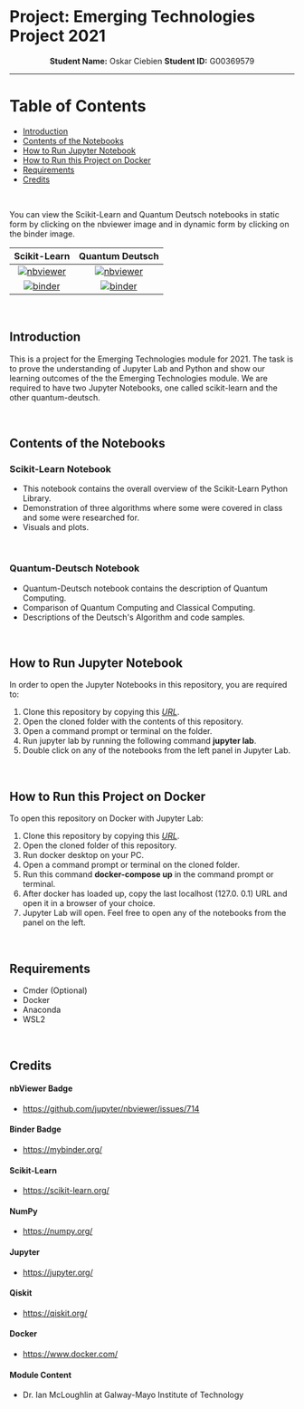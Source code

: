 # Project: Emerging Technologies Project 2021

<p align="center">
    <strong>Student Name:</strong> Oskar Ciebien   <strong>Student ID:</strong> G00369579
</p>

***

# Table of Contents
* [Introduction](#introduction)
* [Contents of the Notebooks](#contents-of-the-notebooks)
* [How to Run Jupyter Notebook](#how-to-run-jupyter-notebook)
* [How to Run this Project on Docker](#how-to-run-this-project-on-docker)
* [Requirements](#requirements)
* [Credits](#credits)

<br>

You can view the Scikit-Learn and Quantum Deutsch notebooks in static form by clicking on the nbviewer image and in dynamic form by clicking on the binder image.

| Scikit-Learn  | Quantum Deutsch |
| :-: | :-: |
| [![nbviewer](https://raw.githubusercontent.com/jupyter/design/master/logos/Badges/nbviewer_badge.svg)](https://nbviewer.org/github/Oskar-Ciebien/Emerging-Technologies-Project/blob/main/scikit-learn.ipynb)  | [![nbviewer](https://raw.githubusercontent.com/jupyter/design/master/logos/Badges/nbviewer_badge.svg)](https://nbviewer.org/github/Oskar-Ciebien/Emerging-Technologies-Project/blob/main/quantum-deutsch.ipynb)  |
| [![binder](https://mybinder.org/static/images/badge_logo.svg?v=51b20aa16836ea83f5ed69194c660eb85c4c2c1e32565312baedb7d534e3ffcf592881dbbe3da441d8293ded842755c906b91fb4aadf15220cf48111ebf701c4)](https://mybinder.org/v2/gh/Oskar-Ciebien/Emerging-Technologies-Project/main?filepath=scikit-learn.ipynb)  | [![binder](https://mybinder.org/static/images/badge_logo.svg?v=51b20aa16836ea83f5ed69194c660eb85c4c2c1e32565312baedb7d534e3ffcf592881dbbe3da441d8293ded842755c906b91fb4aadf15220cf48111ebf701c4)](https://mybinder.org/v2/gh/Oskar-Ciebien/Emerging-Technologies-Project/main?filepath=quantum-deutsch.ipynb)  |

<br>

## Introduction

This is a project for the Emerging Technologies module for 2021. The task is to prove the understanding of Jupyter Lab and Python and show our learning outcomes of the the Emerging Technologies module. We are required to have two Jupyter Notebooks, one called scikit-learn and the other quantum-deutsch.

<br>

## Contents of the Notebooks

### Scikit-Learn Notebook
- This notebook contains the overall overview of the Scikit-Learn Python Library.
- Demonstration of three algorithms where some were covered in class and some were researched for.
- Visuals and plots.

<br>

### Quantum-Deutsch Notebook
- Quantum-Deutsch notebook contains the description of Quantum Computing.
- Comparison of Quantum Computing and Classical Computing.
- Descriptions of the Deutsch's Algorithm and code samples.

<br>

## How to Run Jupyter Notebook

In order to open the Jupyter Notebooks in this repository, you are required to:
1. Clone this repository by copying this *[URL](https://github.com/Oskar-Ciebien/Emerging-Technologies-Project)*.
2. Open the cloned folder with the contents of this repository.
3. Open a command prompt or terminal on the folder.
4. Run jupyter lab by running the following command **jupyter lab**.
5. Double click on any of the notebooks from the left panel in Jupyter Lab.

<br>

## How to Run this Project on Docker

To open this repository on Docker with Jupyter Lab:
1. Clone this repository by copying this *[URL](https://github.com/Oskar-Ciebien/Emerging-Technologies-Project)*.
2. Open the cloned folder of this repository.
3. Run docker desktop on your PC.
4. Open a command prompt or terminal on the cloned folder.
5. Run this command **docker-compose up** in the command prompt or terminal.
6. After docker has loaded up, copy the last localhost (127.0. 0.1) URL and open it in a browser of your choice.
7. Jupyter Lab will open. Feel free to open any of the notebooks from the panel on the left.

<br>

## Requirements
- Cmder (Optional)
- Docker
- Anaconda
- WSL2

<br>

## Credits

#### nbViewer Badge
- https://github.com/jupyter/nbviewer/issues/714

#### Binder Badge
- https://mybinder.org/

#### Scikit-Learn
- https://scikit-learn.org/

#### NumPy
- https://numpy.org/

#### Jupyter
- https://jupyter.org/

#### Qiskit
- https://qiskit.org/

#### Docker
- https://www.docker.com/

#### Module Content
- Dr. Ian McLoughlin at Galway-Mayo Institute of Technology
